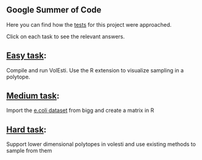 ## Google Summer of Code

Here you can find how the [tests](https://github.com/GeomScale/gsoc2020/wiki/High-dimensional-sampling-with-applications-to-structural-biology#tests) for this project were approached.  

Click on each task to see the relevant answers.

## [Easy task](test_easy.html): 
Compile and run VolEsti. Use the R extension to visualize sampling in a polytope.

## [Medium task](medium_again.html): 
Import the [e.coli dataset](bigg.ucsd.edu/models/e_coli_core) from bigg and create a matrix in R

## [Hard task](): 
Support lower dimensional polytopes in volesti and use existing methods to sample from them
